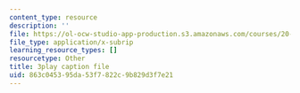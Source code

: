 ```yaml
---
content_type: resource
description: ''
file: https://ol-ocw-studio-app-production.s3.amazonaws.com/courses/20-219-becoming-the-next-bill-nye-writing-and-hosting-the-educational-show-january-iap-2015/863c045395da53f7822c9b829d3f7e21_PXPZpFHd9Lg.vtt
file_type: application/x-subrip
learning_resource_types: []
resourcetype: Other
title: 3play caption file
uid: 863c0453-95da-53f7-822c-9b829d3f7e21
---
```

